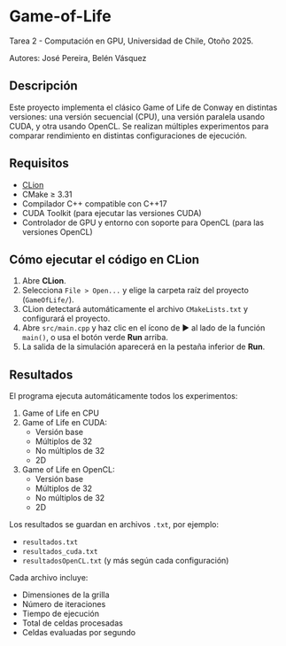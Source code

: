# Game-of-Life

Tarea 2 - Computación en GPU, Universidad de Chile, Otoño 2025.

Autores: José Pereira, Belén Vásquez

## Descripción
Este proyecto implementa el clásico Game of Life de Conway en distintas versiones: una versión secuencial (CPU), una versión paralela usando CUDA, y otra usando OpenCL. Se realizan múltiples experimentos para comparar rendimiento en distintas configuraciones de ejecución.
## Requisitos

- [CLion](https://www.jetbrains.com/clion/) 
- CMake ≥ 3.31
- Compilador C++ compatible con C++17
- CUDA Toolkit (para ejecutar las versiones CUDA)
- Controlador de GPU y entorno con soporte para OpenCL (para las versiones OpenCL)

## Cómo ejecutar el código en CLion

1. Abre **CLion**.
2. Selecciona `File > Open...` y elige la carpeta raíz del proyecto (`GameOfLife/`).
3. CLion detectará automáticamente el archivo `CMakeLists.txt` y configurará el proyecto.
4. Abre `src/main.cpp` y haz clic en el ícono de ▶ al lado de la función `main()`, o usa el botón verde **Run** arriba.
5. La salida de la simulación aparecerá en la pestaña inferior de **Run**.

## Resultados
El programa ejecuta automáticamente todos los experimentos:

1. Game of Life en CPU
2. Game of Life en CUDA:
   - Versión base
   - Múltiplos de 32
   - No múltiplos de 32
   - 2D
3. Game of Life en OpenCL:
   - Versión base 
   - Múltiplos de 32 
   - No múltiplos de 32 
   - 2D

Los resultados se guardan en archivos `.txt`, por ejemplo:
- `resultados.txt`
- `resultados_cuda.txt`
- `resultadosOpenCL.txt`
(y más según cada configuración)

Cada archivo incluye:
- Dimensiones de la grilla 
- Número de iteraciones 
- Tiempo de ejecución 
- Total de celdas procesadas 
- Celdas evaluadas por segundo

